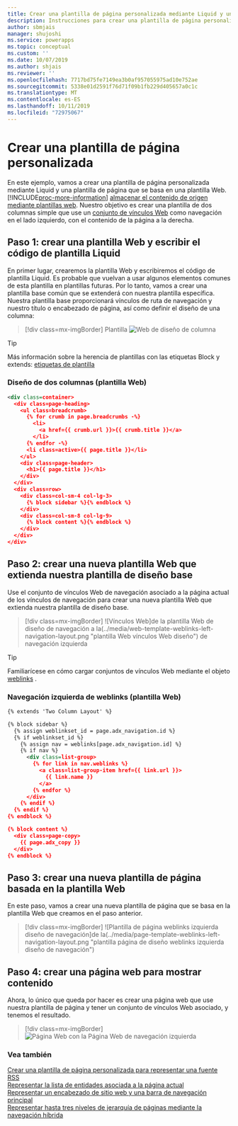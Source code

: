 ```yaml
---
title: Crear una plantilla de página personalizada mediante Liquid y una plantilla de página de plantilla Web para un portal | MicrosoftDocs
description: Instrucciones para crear una plantilla de página personalizada mediante operadores Liquid.
author: sbmjais
manager: shujoshi
ms.service: powerapps
ms.topic: conceptual
ms.custom: ''
ms.date: 10/07/2019
ms.author: shjais
ms.reviewer: ''
ms.openlocfilehash: 7717bd75fe7149ea3b0af957055975ad10e752ae
ms.sourcegitcommit: 5338e01d2591f76d71f09b1fb229d405657a0c1c
ms.translationtype: MT
ms.contentlocale: es-ES
ms.lasthandoff: 10/11/2019
ms.locfileid: "72975067"
---
```

# <a name="create-a-custom-page-template"></a>Crear una plantilla de página personalizada

En este ejemplo, vamos a crear una plantilla de página personalizada mediante Liquid y una plantilla de página que se basa en una plantilla Web. [!INCLUDE[proc-more-information](../../../includes/proc-more-information.md)] [almacenar el contenido de origen mediante plantillas web](store-content-web-templates.md). Nuestro objetivo es crear una plantilla de dos columnas simple que use un [conjunto de vínculos Web](https://docs.microsoft.com/en-us/dynamics365/customer-engagement/portals/manage-web-links) como navegación en el lado izquierdo, con el contenido de la página a la derecha. 

## <a name="step-1-create-a-web-template-and-write-the-liquid-template-code"></a>Paso 1: crear una plantilla Web y escribir el código de plantilla Liquid

En primer lugar, crearemos la plantilla Web y escribiremos el código de plantilla Liquid. Es probable que vuelvan a usar algunos elementos comunes de esta plantilla en plantillas futuras. Por lo tanto, vamos a crear una plantilla base común que se extenderá con nuestra plantilla específica. Nuestra plantilla base proporcionará vínculos de ruta de navegación y nuestro título o encabezado de página, así como definir el diseño de una columna:

> [!div class=mx-imgBorder]
Plantilla ![Web de diseño de columna](../media/web-template-two-column-layout.png "plantilla Web de un diseño de columna")

> [!TIP]
> Más información sobre la herencia de plantillas con las etiquetas Block y extends: [etiquetas de plantilla](template-tags.md#extends)

### <a name="two-column-layout-web-template"></a>Diseño de dos columnas (plantilla Web)

```xml
<div class=container>
  <div class=page-heading>
    <ul class=breadcrumb>
      {% for crumb in page.breadcrumbs -%}
        <li>
          <a href={{ crumb.url }}>{{ crumb.title }}</a>
        </li>
      {% endfor -%}
      <li class=active>{{ page.title }}</li>
    </ul>
    <div class=page-header>
      <h1>{{ page.title }}</h1>
    </div>
  </div>
  <div class=row>
    <div class=col-sm-4 col-lg-3>
      {% block sidebar %}{% endblock %}
    </div>
    <div class=col-sm-8 col-lg-9>
      {% block content %}{% endblock %}
    </div>
  </div>
</div>
```

## <a name="step-2-create-a-new-web-template-that-extends-our-base-layout-template"></a>Paso 2: crear una nueva plantilla Web que extienda nuestra plantilla de diseño base

Use el conjunto de vínculos Web de navegación asociado a la página actual de los vínculos de navegación para crear una nueva plantilla Web que extienda nuestra plantilla de diseño base.

> [!div class=mx-imgBorder]
![Vínculos Web]de la plantilla Web de diseño de navegación a la(../media/web-template-weblinks-left-navigation-layout.png "plantilla Web vínculos Web diseño") de navegación izquierda  

> [!TIP]
> Familiarícese en cómo cargar conjuntos de vínculos Web mediante el objeto [weblinks](liquid-objects.md#weblinks) .

### <a name="weblinks-left-navigation-web-template"></a>Navegación izquierda de weblinks (plantilla Web)

```xml
{% extends 'Two Column Layout' %}

{% block sidebar %}
  {% assign weblinkset_id = page.adx_navigation.id %}
  {% if weblinkset_id %}
    {% assign nav = weblinks[page.adx_navigation.id] %}
    {% if nav %}
      <div class=list-group>
        {% for link in nav.weblinks %}
          <a class=list-group-item href={{ link.url }}>
            {{ link.name }}
          </a>
        {% endfor %}
      </div>
    {% endif %}
  {% endif %}
{% endblock %}

{% block content %}
  <div class=page-copy>
    {{ page.adx_copy }}
  </div>
{% endblock %}
```

## <a name="step-3-create-a-new-page-template-based-on-the-web-template"></a>Paso 3: crear una nueva plantilla de página basada en la plantilla Web

En este paso, vamos a crear una nueva plantilla de página que se basa en la plantilla Web que creamos en el paso anterior.

> [!div class=mx-imgBorder]
![Plantilla de página weblinks izquierda diseño de navegación]de la(../media/page-template-weblinks-left-navigation-layout.png "plantilla página de diseño weblinks izquierda diseño de navegación")  

## <a name="step-4-create-a-web-page-to-display-content"></a>Paso 4: crear una página web para mostrar contenido

Ahora, lo único que queda por hacer es crear una página web que use nuestra plantilla de página y tener un conjunto de vínculos Web asociado, y tenemos el resultado.

> [!div class=mx-imgBorder]
![Página Web con la Página Web de navegación izquierda](../media/web-page-left-navigation.png "con navegación izquierda")  

### <a name="see-also"></a>Vea también

[Crear una plantilla de página personalizada para representar una fuente RSS](render-rss-custom-page-template.md)  
[Representar la lista de entidades asociada a la página actual](render-entity-list-current-page.md)  
[Representar un encabezado de sitio web y una barra de navegación principal](render-site-header-primary-navigation.md)  
[Representar hasta tres niveles de jerarquía de páginas mediante la navegación híbrida](hybrid-navigation-render-page-hierachy.md)  

